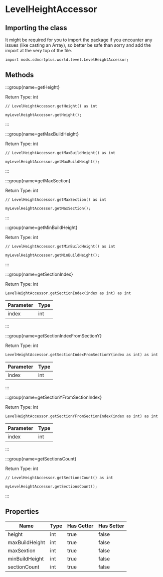 # LevelHeightAccessor

## Importing the class

It might be required for you to import the package if you encounter any issues (like casting an Array), so better be safe than sorry and add the import at the very top of the file.
```zenscript
import mods.sdmcrtplus.world.level.LevelHeightAccessor;
```


## Methods

:::group{name=getHeight}

Return Type: int

```zenscript
// LevelHeightAccessor.getHeight() as int

myLevelHeightAccessor.getHeight();
```

:::

:::group{name=getMaxBuildHeight}

Return Type: int

```zenscript
// LevelHeightAccessor.getMaxBuildHeight() as int

myLevelHeightAccessor.getMaxBuildHeight();
```

:::

:::group{name=getMaxSection}

Return Type: int

```zenscript
// LevelHeightAccessor.getMaxSection() as int

myLevelHeightAccessor.getMaxSection();
```

:::

:::group{name=getMinBuildHeight}

Return Type: int

```zenscript
// LevelHeightAccessor.getMinBuildHeight() as int

myLevelHeightAccessor.getMinBuildHeight();
```

:::

:::group{name=getSectionIndex}

Return Type: int

```zenscript
LevelHeightAccessor.getSectionIndex(index as int) as int
```

| Parameter | Type |
|-----------|------|
| index     | int  |


:::

:::group{name=getSectionIndexFromSectionY}

Return Type: int

```zenscript
LevelHeightAccessor.getSectionIndexFromSectionY(index as int) as int
```

| Parameter | Type |
|-----------|------|
| index     | int  |


:::

:::group{name=getSectionYFromSectionIndex}

Return Type: int

```zenscript
LevelHeightAccessor.getSectionYFromSectionIndex(index as int) as int
```

| Parameter | Type |
|-----------|------|
| index     | int  |


:::

:::group{name=getSectionsCount}

Return Type: int

```zenscript
// LevelHeightAccessor.getSectionsCount() as int

myLevelHeightAccessor.getSectionsCount();
```

:::


## Properties

|      Name      | Type | Has Getter | Has Setter |
|----------------|------|------------|------------|
| height         | int  | true       | false      |
| maxBuildHeight | int  | true       | false      |
| maxSextion     | int  | true       | false      |
| minBuildHeight | int  | true       | false      |
| sectionCount   | int  | true       | false      |

